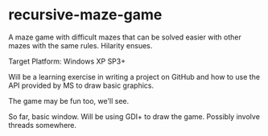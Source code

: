 recursive-maze-game
===================

A maze game with difficult mazes that can be solved easier with other mazes with the same rules.  Hilarity ensues.

Target Platform:
Windows XP SP3+

Will be a learning exercise in writing a project on GitHub and how to use the API provided by MS to draw basic graphics.

The game may be fun too, we'll see.

So far, basic window.
Will be using GDI+ to draw the game.
Possibly involve threads somewhere.
